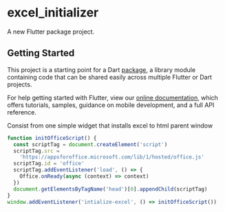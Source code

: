 # excel_initializer

A new Flutter package project.

## Getting Started

This project is a starting point for a Dart
[package](https://flutter.dev/developing-packages/),
a library module containing code that can be shared easily across
multiple Flutter or Dart projects.

For help getting started with Flutter, view our 
[online documentation](https://flutter.dev/docs), which offers tutorials, 
samples, guidance on mobile development, and a full API reference.

Consist from one simple widget that installs excel to html parent window


```javascript
function initOfficeScript() {
  const scriptTag = document.createElement('script')
  scriptTag.src =
    'https://appsforoffice.microsoft.com/lib/1/hosted/office.js'
  scriptTag.id = 'office'
  scriptTag.addEventListener('load', () => {
    Office.onReady(async (context) => context)
  })
  document.getElementsByTagName('head')[0].appendChild(scriptTag)
}
window.addEventListener('intialize-excel', () => initOfficeScript())
```
